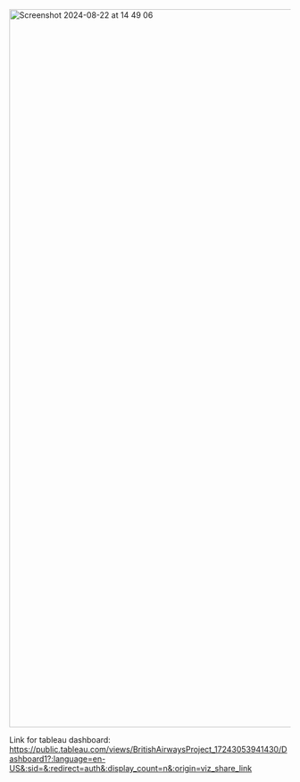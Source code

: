 <img width="1287" alt="Screenshot 2024-08-22 at 14 49 06" src="https://github.com/user-attachments/assets/9e99a13d-c24e-4a5f-8c24-07923b21d58c">

Link for tableau dashboard:
https://public.tableau.com/views/BritishAirwaysProject_17243053941430/Dashboard1?:language=en-US&:sid=&:redirect=auth&:display_count=n&:origin=viz_share_link
